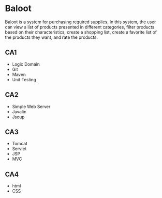 # Baloot

Baloot is a system for purchasing required supplies. In this system, the user can view a list of products presented in different categories, filter products based on their characteristics, create a shopping list, create a favorite list of the products they want, and rate the products.

## CA1
* Logic Domain
* Git
* Maven
* Unit Testing
## CA2
* Simple Web Server
* Javalin
* Jsoup
## CA3
* Tomcat
* Servlet
* JSP
* MVC
## CA4
* html
* CSS
